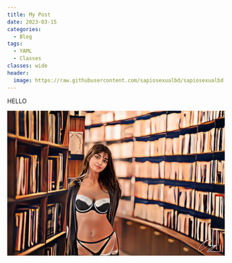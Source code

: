 ```yaml
---
title: My Post
date: 2023-03-15
categories:
  - Blog
tags:
  - YAML
  - Classes
classes: wide
header:
  image: https://raw.githubusercontent.com/sapiosexualbd/sapiosexualbd.github.io/master/header.JPG
---
```



HELLO


![My Image](https://raw.githubusercontent.com/sapiosexualbd/sapiosexualbd.github.io/master/IMG_0418.JPG)
